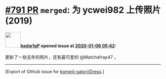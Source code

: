 # [\#791 PR](https://github.com/komeiji-satori/Dress/pull/791) `merged`: 为 ycwei982 上传照片 (2019)

#### <img src="https://avatars.githubusercontent.com/u/11908157?u=8d36c9e5daeb68a5d9165383d22efc81f768a51c&v=4" width="50">[hedw1gP](https://github.com/hedw1gP) opened issue at [2020-01-06 05:42](https://github.com/komeiji-satori/Dress/pull/791):

更新了一些去年的照片，还有最可爱的 @Matchafrap47 。




-------------------------------------------------------------------------------



[Export of Github issue for [komeiji-satori/Dress](https://github.com/komeiji-satori/Dress).]
